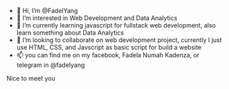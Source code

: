 - 👋 Hi, I’m @FadelYang
- 👀 I’m interested in Web Development and Data Analytics
- 🌱 I’m currently learning javascript for fullstack web development, also learn something about Data Analytics
- 💞️ I’m looking to collaborate on web development project, currently I just use HTML, CSS, and Javscript as basic script for build a website
- 📫 you can find me on my facebook, Fadela Numah Kadenza, or telegram in @fadelyang

Nice to meet you

<!---
FadelYang/FadelYang is a ✨ special ✨ repository because its `README.md` (this file) appears on your GitHub profile.
You can click the Preview link to take a look at your changes.
--->
